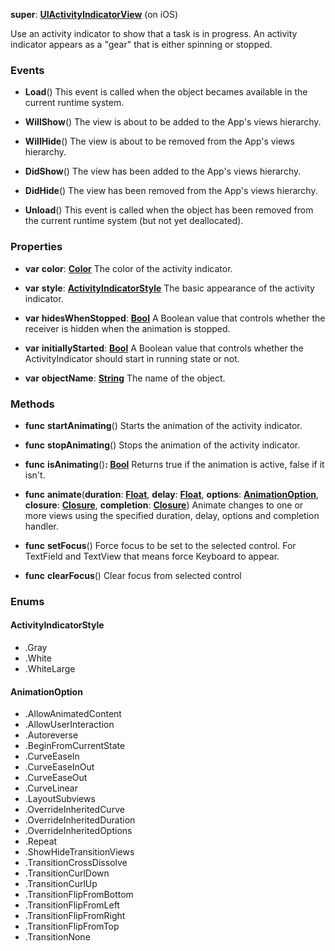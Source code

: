 **super**: **[UIActivityIndicatorView](UIActivityIndicatorView.md)** (on iOS)

Use an activity indicator to show that a task is in progress. An activity indicator appears as a "gear" that is either spinning or stopped.

### Events

* **Load**()
This event is called when the object becames available in the current runtime system.

* **WillShow**()
The view is about to be added to the App's views hierarchy.

* **WillHide**()
The view is about to be removed from the App's views hierarchy.

* **DidShow**()
The view has been added to the App's views hierarchy.

* **DidHide**()
The view has been removed from the App's views hierarchy.

* **Unload**()
This event is called when the object has been removed from the current runtime system (but not yet deallocated).



### Properties

* **var** **color**: **[Color](Color.md)**
The color of the activity indicator.

* **var** **style**: **<a href="#_enum_ActivityIndicatorStyle">ActivityIndicatorStyle</a>**
The basic appearance of the activity indicator.

* **var** **hidesWhenStopped**: **[Bool](../gravity/bool.md)**
A Boolean value that controls whether the receiver is hidden when the animation is stopped.

* **var** **initiallyStarted**: **[Bool](../gravity/bool.md)**
A Boolean value that controls whether the ActivityIndicator should start in running state or not.

* **var** **objectName**: **[String](../gravity/string.md)**
The name of the object.



### Methods

* **func** **startAnimating**()
Starts the animation of the activity indicator.

* **func** **stopAnimating**()
Stops the animation of the activity indicator.

* **func** **isAnimating**()<strong>: [Bool](../gravity/bool.md)</strong> 
Returns true if the animation is active, false if it isn't.

* **func** **animate**(**duration**: **[Float](../gravity/float.md)**, **delay**: **[Float](../gravity/float.md)**, **options**: **<a href="#_enum_AnimationOption">AnimationOption</a>**, **closure**: **[Closure](../gravity/closure.md)**, **completion**: **[Closure](../gravity/closure.md)**)
Animate changes to one or more views using the specified duration, delay, options and completion handler.

* **func** **setFocus**()
Force focus to be set to the selected control. For TextField and TextView that means force Keyboard to appear.

* **func** **clearFocus**()
Clear focus from selected control





### Enums

<div id="_enum_ActivityIndicatorStyle"></div>

#### ActivityIndicatorStyle
 * .Gray
 * .White
 * .WhiteLarge

<div id="_enum_AnimationOption"></div>

#### AnimationOption
 * .AllowAnimatedContent
 * .AllowUserInteraction
 * .Autoreverse
 * .BeginFromCurrentState
 * .CurveEaseIn
 * .CurveEaseInOut
 * .CurveEaseOut
 * .CurveLinear
 * .LayoutSubviews
 * .OverrideInheritedCurve
 * .OverrideInheritedDuration
 * .OverrideInheritedOptions
 * .Repeat
 * .ShowHideTransitionViews
 * .TransitionCrossDissolve
 * .TransitionCurlDown
 * .TransitionCurlUp
 * .TransitionFlipFromBottom
 * .TransitionFlipFromLeft
 * .TransitionFlipFromRight
 * .TransitionFlipFromTop
 * .TransitionNone



